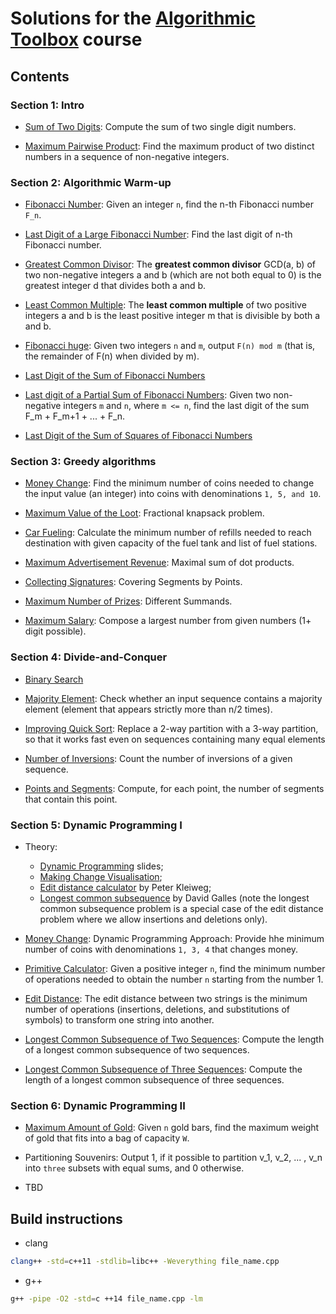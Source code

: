 
# Solutions for the [Algorithmic Toolbox](https://www.coursera.org/learn/algorithmic-toolbox) course

## Contents

### Section 1: Intro

* [Sum of Two Digits](https://github.com/olpotkin/ds_and_algos_modern_cpp/blob/master/algorithmic-toolbox/week1/1_sum_of_two_digits/APlusB.cpp):
   Compute the sum of two single digit numbers.

* [Maximum Pairwise Product](https://github.com/olpotkin/ds_and_algos_modern_cpp/blob/master/algorithmic-toolbox/week1/2_maximum_pairwise_product/max_pairwise_product.cpp):
   Find the maximum product of two distinct numbers in a sequence of non-negative integers.

### Section 2: Algorithmic Warm-up

* [Fibonacci Number](https://github.com/olpotkin/ds_and_algos_modern_cpp/blob/master/algorithmic-toolbox/week2/1_fibonacci_number/fibonacci.cpp):
   Given an integer `n`, find the n-th Fibonacci number `F_n`.

* [Last Digit of a Large Fibonacci Number](https://github.com/olpotkin/ds_and_algos_modern_cpp/blob/master/algorithmic-toolbox/week2/2_last_digit_of_fibonacci_number/fibonacci_last_digit.cpp):
   Find the last digit of n-th Fibonacci number.

* [Greatest Common Divisor](https://github.com/olpotkin/ds_and_algos_modern_cpp/blob/master/algorithmic-toolbox/week2/3_greatest_common_divisor/gcd.cpp):
   The **greatest common divisor** GCD(a, b) of two non-negative integers a and b (which are not both equal to 0) is the greatest integer d that divides both a and b.

* [Least Common Multiple](https://github.com/olpotkin/ds_and_algos_modern_cpp/blob/master/algorithmic-toolbox/week2/4_least_common_multiple/lcm.cpp):
   The **least common multiple** of two positive integers a and b is the least positive integer m that is divisible by both a and b.

* [Fibonacci huge](https://github.com/olpotkin/ds_and_algos_modern_cpp/blob/master/algorithmic-toolbox/week2/5_fibonacci_number_again/fibonacci_huge.cpp):
   Given two integers `n` and `m`, output `F(n) mod m` (that is, the remainder of F(n) when divided by m).

* [Last Digit of the Sum of Fibonacci Numbers](https://github.com/olpotkin/ds_and_algos_modern_cpp/blob/master/algorithmic-toolbox/week2/6_last_digit_of_the_sum_of_fibonacci_numbers/fibonacci_sum_last_digit.cpp)

* [Last digit of a Partial Sum of Fibonacci Numbers](https://github.com/olpotkin/ds_and_algos_modern_cpp/blob/master/algorithmic-toolbox/week2/7_last_digit_of_the_fibonacci_partial_sum/fibonacci_partial_sum.cpp):
   Given two non-negative integers `m` and `n`, where `m <= n`, find the last digit of the sum F_m + F_m+1 + ... + F_n.

* [Last Digit of the Sum of Squares of Fibonacci Numbers](https://github.com/olpotkin/ds_and_algos_modern_cpp/blob/master/algorithmic-toolbox/week2/8_last_digit_of_the_sum_of_squares_of_fibonacci_numbers/fibonacci_sum_squares.cpp)

### Section 3: Greedy algorithms

* [Money Change](https://github.com/olpotkin/ds_and_algos_modern_cpp/blob/master/algorithmic-toolbox/week3/1_money_change/change.cpp):
   Find the minimum number of coins needed to change the input value (an integer) into coins with denominations `1, 5, and 10`.

* [Maximum Value of the Loot](https://github.com/olpotkin/ds_and_algos_modern_cpp/blob/master/algorithmic-toolbox/week3/2_maximum_value_of_the_loot/fractional_knapsack.cpp):
   Fractional knapsack problem.

* [Car Fueling](https://github.com/olpotkin/ds_and_algos_modern_cpp/blob/master/algorithmic-toolbox/week3/3_car_fueling/car_fueling.cpp):
   Calculate the minimum number of refills needed to reach destination with given capacity of the fuel tank and list of fuel stations.

* [Maximum Advertisement Revenue](https://github.com/olpotkin/ds_and_algos_modern_cpp/blob/master/algorithmic-toolbox/week3/4_maximum_advertisement_revenue/dot_product.cpp):
   Maximal sum of dot products.

* [Collecting Signatures](https://github.com/olpotkin/ds_and_algos_modern_cpp/blob/master/algorithmic-toolbox/week3/5_collecting_signatures/covering_segments.cpp):
   Covering Segments by Points.

* [Maximum Number of Prizes](https://github.com/olpotkin/ds_and_algos_modern_cpp/blob/master/algorithmic-toolbox/week3/6_maximum_number_of_prizes/different_summands.cpp):
   Different Summands.

* [Maximum Salary](https://github.com/olpotkin/ds_and_algos_modern_cpp/blob/master/algorithmic-toolbox/week3/7_maximum_salary/largest_number.cpp):
   Compose a largest number from given numbers (1+ digit possible).

### Section 4: Divide-and-Conquer

* [Binary Search](https://github.com/olpotkin/ds_and_algos_modern_cpp/blob/master/algorithmic-toolbox/week4/1_binary_search/binary_search.cpp)

* [Majority Element](https://github.com/olpotkin/ds_and_algos_modern_cpp/blob/master/algorithmic-toolbox/week4/2_majority_element/majority_element.cpp):
   Check whether an input sequence contains a majority element (element that appears strictly more than n/2 times).

* [Improving Quick Sort](https://github.com/olpotkin/ds_and_algos_modern_cpp/blob/master/algorithmic-toolbox/week4/3_improving_quicksort/sorting.cpp):
   Replace a 2-way partition with a 3-way partition, so that it works fast even on sequences containing many equal elements

* [Number of Inversions](https://github.com/olpotkin/ds_and_algos_modern_cpp/blob/master/algorithmic-toolbox/week4/4_number_of_inversions/inversions.cpp):
   Count the number of inversions of a given sequence.

* [Points and Segments](https://github.com/olpotkin/ds_and_algos_modern_cpp/blob/master/algorithmic-toolbox/week4/5_organizing_a_lottery/points_and_segments.cpp):
   Compute, for each point, the number of segments that contain this point.

### Section 5: Dynamic Programming I

* Theory:
  * [Dynamic Programming](https://www.dropbox.com/s/qxzh146jd72188d/dynprog.pdf) slides;
  * [Making Change Visualisation](https://www.cs.usfca.edu/~galles/visualization/DPChange.html);
  * [Edit distance calculator](http://www.let.rug.nl/kleiweg/lev/) by Peter Kleiweg;
  * [Longest common subsequence](https://www.cs.usfca.edu/~galles/visualization/DPLCS.html) by David Galles (note the longest common subsequence problem is a special case of the edit distance problem where we allow insertions and deletions only).

* [Money Change](https://github.com/olpotkin/ds_and_algos_modern_cpp/blob/master/algorithmic-toolbox/week5/1_money_change_again/change_dp.cpp):
   Dynamic Programming Approach: Provide hhe minimum number of coins with denominations `1, 3, 4` that changes money.

* [Primitive Calculator](https://github.com/olpotkin/ds_and_algos_modern_cpp/blob/master/algorithmic-toolbox/week5/2_primitive_calculator/primitive_calculator.cpp):
   Given a positive integer `n`, find the minimum number of operations needed to obtain the number `n` starting from the number 1.

* [Edit Distance](https://github.com/olpotkin/ds_and_algos_modern_cpp/blob/master/algorithmic-toolbox/week5/3_edit_distance/edit_distance.cpp):
   The edit distance between two strings is the minimum number of operations (insertions, deletions, and substitutions of symbols) to transform one string into another.

* [Longest Common Subsequence of Two Sequences](https://github.com/olpotkin/ds_and_algos_modern_cpp/blob/master/algorithmic-toolbox/week5/4_longest_common_subsequence_of_two_sequences/lcs2.cpp):
   Compute the length of a longest common subsequence of two sequences.

* [Longest Common Subsequence of Three Sequences](https://github.com/olpotkin/ds_and_algos_modern_cpp/blob/master/algorithmic-toolbox/week5/5_longest_common_subsequence_of_three_sequences/lcs3.cpp):
   Compute the length of a longest common subsequence of three sequences.

### Section 6: Dynamic Programming II

* [Maximum Amount of Gold](https://github.com/olpotkin/ds_and_algos_modern_cpp/blob/master/algorithmic-toolbox/week6/1_maximum_amount_of_gold/knapsack.cpp):
   Given `n` gold bars, find the maximum weight of gold that fits into a bag of capacity `W`.

* Partitioning Souvenirs:
   Output 1, if it possible to partition v_1, v_2, ... , v_n into `three` subsets with equal sums, and 0 otherwise.

* TBD

## Build instructions

* clang

```bash
clang++ -std=c++11 -stdlib=libc++ -Weverything file_name.cpp
```

* g++

```bash
g++ -pipe -O2 -std=c ++14 file_name.cpp -lm
```
